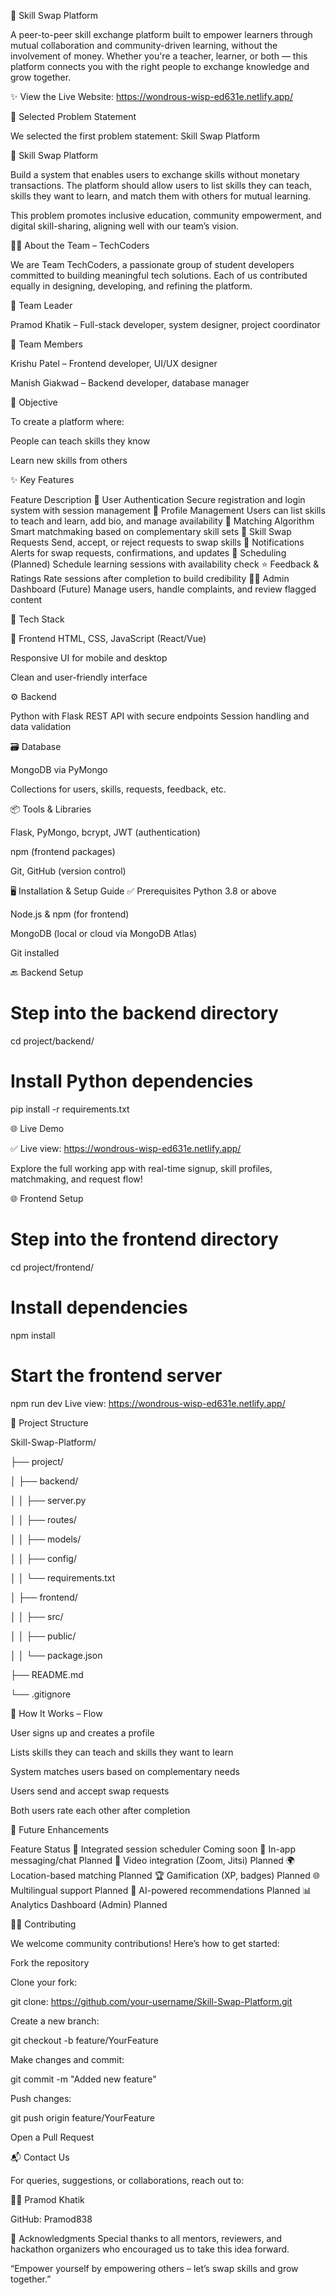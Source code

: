 🧠 Skill Swap Platform

A peer-to-peer skill exchange platform built to empower learners through mutual collaboration and community-driven learning, without the involvement of money. Whether you're a teacher, learner, or both — this platform connects you with the right people to exchange knowledge and grow together.

✨ View the Live Website: https://wondrous-wisp-ed631e.netlify.app/

📌 Selected Problem Statement

We selected the first problem statement: Skill Swap Platform

🔄 Skill Swap Platform

Build a system that enables users to exchange skills without monetary transactions. The platform should allow users to list skills they can teach, skills they want to learn, and match them with others for mutual learning.

This problem promotes inclusive education, community empowerment, and digital skill-sharing, aligning well with our team’s vision.

👨‍💻 About the Team – TechCoders

We are Team TechCoders, a passionate group of student developers committed to building meaningful tech solutions. Each of us contributed equally in designing, developing, and refining the platform.

👤 Team Leader

Pramod Khatik – Full-stack developer, system designer, project coordinator

👥 Team Members

Krishu Patel – Frontend developer, UI/UX designer

Manish Giakwad – Backend developer, database manager

🎯 Objective

To create a platform where:

People can teach skills they know

Learn new skills from others


✨ Key Features

Feature	Description
🔐 User Authentication	Secure registration and login system with session management
👤 Profile Management	Users can list skills to teach and learn, add bio, and manage availability
🧠 Matching Algorithm	Smart matchmaking based on complementary skill sets
🔁 Skill Swap Requests	Send, accept, or reject requests to swap skills
📩 Notifications	Alerts for swap requests, confirmations, and updates
📅 Scheduling (Planned)	Schedule learning sessions with availability check
⭐ Feedback & Ratings	Rate sessions after completion to build credibility
🧑‍💼 Admin Dashboard (Future)	Manage users, handle complaints, and review flagged content

🔧 Tech Stack

📱 Frontend
HTML, CSS, JavaScript (React/Vue)

Responsive UI for mobile and desktop

Clean and user-friendly interface

⚙️ Backend

Python with Flask
REST API with secure endpoints
Session handling and data validation

🗃️ Database

MongoDB via PyMongo

Collections for users, skills, requests, feedback, etc.

📦 Tools & Libraries

Flask, PyMongo, bcrypt, JWT (authentication)

npm (frontend packages)

Git, GitHub (version control)

🖥️ Installation & Setup Guide
✅ Prerequisites
Python 3.8 or above

Node.js & npm (for frontend)

MongoDB (local or cloud via MongoDB Atlas)

Git installed

🔙 Backend Setup

# Step into the backend directory

cd project/backend/

# Install Python dependencies

pip install -r requirements.txt

🌐 Live Demo

✅ Live view: https://wondrous-wisp-ed631e.netlify.app/

Explore the full working app with real-time signup, skill profiles, matchmaking, and request flow!



🌐 Frontend Setup

# Step into the frontend directory
cd project/frontend/

# Install dependencies
npm install

# Start the frontend server
npm run dev
Live view: https://wondrous-wisp-ed631e.netlify.app/

📁 Project Structure

Skill-Swap-Platform/

├── project/

│   ├── backend/

│   │   ├── server.py

│   │   ├── routes/

│   │   ├── models/

│   │   ├── config/

│   │   └── requirements.txt

│   ├── frontend/

│   │   ├── src/

│   │   ├── public/

│   │   └── package.json

├── README.md

└── .gitignore

🧪 How It Works – Flow

User signs up and creates a profile

Lists skills they can teach and skills they want to learn

System matches users based on complementary needs

Users send and accept swap requests

Both users rate each other after completion

🔮 Future Enhancements

Feature	Status
📅 Integrated session scheduler	Coming soon
💬 In-app messaging/chat	Planned
🎥 Video integration (Zoom, Jitsi)	Planned
🌍 Location-based matching	Planned
🏆 Gamification (XP, badges)	Planned
🌐 Multilingual support	Planned
🧠 AI-powered recommendations	Planned
📊 Analytics Dashboard (Admin)	Planned

🧑‍💻 Contributing

We welcome community contributions! Here’s how to get started:

Fork the repository

Clone your fork:

git clone: https://github.com/your-username/Skill-Swap-Platform.git

Create a new branch:

git checkout -b feature/YourFeature

Make changes and commit:

git commit -m "Added new feature"

Push changes:

git push origin feature/YourFeature

Open a Pull Request


📬 Contact Us

For queries, suggestions, or collaborations, reach out to:

👨‍💼 Pramod Khatik

GitHub: Pramod838

🙌 Acknowledgments
Special thanks to all mentors, reviewers, and hackathon organizers who encouraged us to take this idea forward.

“Empower yourself by empowering others – let’s swap skills and grow together.”
